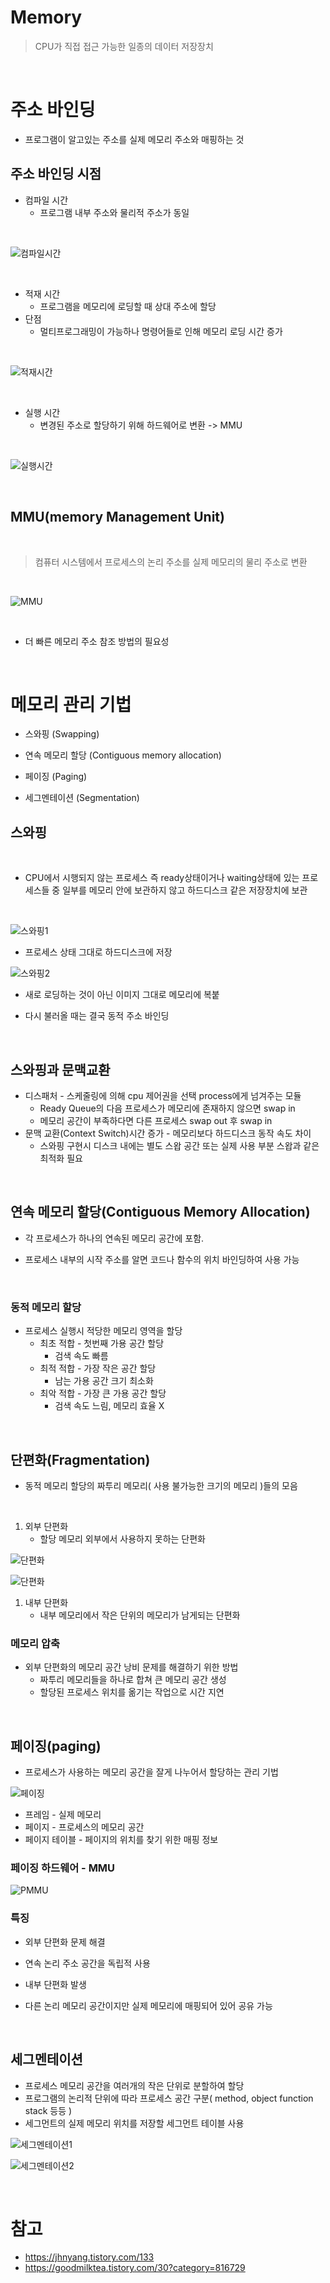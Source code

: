 # Memory

> CPU가 직접 접근 가능한 일종의 데이터 저장장치

  </br>

# 주소 바인딩

- 프로그램이 알고있는 주소를 실제 메모리 주소와 매핑하는 것

## 주소 바인딩 시점

- 컴파일 시간
  - 프로그램 내부 주소와 물리적 주소가 동일

</br>


![컴파일시간](https://img1.daumcdn.net/thumb/R1280x0/?scode=mtistory2&fname=https%3A%2F%2Fblog.kakaocdn.net%2Fdn%2Fb1P4ah%2FbtquOqoqqEn%2F01xyoxVckbfNu5q809Y6rk%2Fimg.png)

</br>

- 적재 시간
  - 프로그램을 메모리에 로딩할 때 상대 주소에 할당
- 단점
  - 멀티프로그래밍이 가능하나 명령어들로 인해 메모리 로딩 시간 증가

</br>

![적재시간](https://img1.daumcdn.net/thumb/R1280x0/?scode=mtistory2&fname=https%3A%2F%2Fblog.kakaocdn.net%2Fdn%2F4Tiz7%2FbtqC9xsWJaH%2FLRg2xR4hkDgNh9G825Zxwk%2Fimg.png)

</br>

- 실행 시간
  - 변경된 주소로 할당하기 위해 하드웨어로 변환 -> MMU

</br>

![실행시간](https://img1.daumcdn.net/thumb/R1280x0/?scode=mtistory2&fname=https%3A%2F%2Fblog.kakaocdn.net%2Fdn%2FbJV8Hx%2FbtqC6k9zobX%2FqwGWyIS277W4ewGNkb4LQK%2Fimg.png)

</br>

## MMU(memory Management Unit)

</br>

> 컴퓨터 시스템에서 프로세스의 논리 주소를 실제 메모리의 물리 주소로 변환

</br>

![MMU](https://img1.daumcdn.net/thumb/R1280x0/?scode=mtistory2&fname=https%3A%2F%2Fblog.kakaocdn.net%2Fdn%2FdGS2qq%2FbtqAJwDhpJK%2FoPVkHdYvn3aSi7PL7luuZ1%2Fimg.png)

</br>

- 더 빠른 메모리 주소 참조 방법의 필요성

</br>

# 메모리 관리 기법

- 스와핑 (Swapping)

- 연속 메모리 할당 (Contiguous memory allocation)

- 페이징 (Paging)

- 세그멘테이션 (Segmentation)

## 스와핑

</br>

- CPU에서 시행되지 않는 프로세스 즉 ready상태이거나 waiting상태에 있는 프로세스들 중 일부를 메모리 안에 보관하지 않고 하드디스크 같은 저장장치에 보관

</br>

![스와핑1](https://img1.daumcdn.net/thumb/R1280x0/?scode=mtistory2&fname=https%3A%2F%2Fblog.kakaocdn.net%2Fdn%2FbjcOad%2FbtqAKiki52t%2FH1pMQi4JAo3QAdVaHqSVW1%2Fimg.png)

- 프로세스 상태 그대로 하드디스크에 저장


![스와핑2](https://img1.daumcdn.net/thumb/R1280x0/?scode=mtistory2&fname=https%3A%2F%2Fblog.kakaocdn.net%2Fdn%2FC1c1Q%2FbtqAI3uSUt7%2FkvXCklS9Wh7rqWOUAtgVP0%2Fimg.jpg)

- 새로 로딩하는 것이 아닌 이미지 그대로 메모리에 복붙
- 다시 불러올 때는 결국 동적 주소 바인딩

  </br>

## 스와핑과 문맥교환

- 디스패처 - 스케줄링에 의해 cpu 제어권을 선택 process에게 넘겨주는 모듈
  - Ready Queue의 다음 프로세스가 메모리에 존재하지 않으면 swap in
  - 메모리 공간이 부족하다면 다른 프로세스 swap out 후 swap in
- 문맥 교환(Context Switch)시간 증가 - 메모리보다 하드디스크 동작 속도 차이
  - 스와핑 구현시 디스크 내에는 별도 스왑 공간 또는 실제 사용 부분 스왑과 같은 최적화 필요

</br>

## 연속 메모리 할당(Contiguous Memory Allocation)

- 각 프로세스가 하나의 연속된 메모리 공간에 포함.

- 프로세스 내부의 시작 주소를 알면 코드나 함수의 위치 바인딩하여 사용 가능

</br>

### 동적 메모리 할당

- 프로세스 실행시 적당한 메모리 영역을 할당
  - 최초 적합 - 첫번째 가용 공간 할당
    - 검색 속도 빠름
  - 최적 적합 - 가장 작은 공간 할당
    - 남는 가용 공간 크기 최소화
  - 최악 적합 - 가장 큰 가용 공간 할당
    - 검색 속도 느림, 메모리 효율 X

</br>

## 단편화(Fragmentation)

- 동적 메모리 할당의 짜투리 메모리( 사용 불가능한 크기의 메모리 )들의 모음

</br>

1. 외부 단편화
   - 할당 메모리 외부에서 사용하지 못하는 단편화

![단편화](https://img1.daumcdn.net/thumb/R1280x0/?scode=mtistory2&fname=https%3A%2F%2Fblog.kakaocdn.net%2Fdn%2FlFUQ5%2FbtqAHIkWOzV%2FiKyAnjpi2pPEcoHPRwd8M0%2Fimg.png)

![단편화](https://img1.daumcdn.net/thumb/R1280x0/?scode=mtistory2&fname=https%3A%2F%2Fblog.kakaocdn.net%2Fdn%2FPpdlL%2FbtqAKvX4SPF%2FY4gKgRSD43IYZfZCT1yKD1%2Fimg.png)

1. 내부 단편화
   - 내부 메모리에서 작은 단위의 메모리가 남게되는 단편화

### 메모리 압축

- 외부 단편화의 메모리 공간 낭비 문제를 해결하기 위한 방법
  - 짜투리 메모리들을 하나로 합쳐 큰 메모리 공간 생성
  - 할당된 프로세스 위치를 옮기는 작업으로 시간 지연

</br>

## 페이징(paging)

- 프로세스가 사용하는 메모리 공간을 잘게 나누어서 할당하는 관리 기법

![페이징](https://img1.daumcdn.net/thumb/R1280x0/?scode=mtistory2&fname=https%3A%2F%2Fblog.kakaocdn.net%2Fdn%2Fs5fhI%2FbtqAKiruCgN%2FsIoPbQKljmrL0NfJ5eEMKk%2Fimg.png)

- 프레임 - 실제 메모리
- 페이지 - 프로세스의 메모리 공간
- 페이지 테이블 - 페이지의 위치를 찾기 위한 매핑 정보

### 페이징 하드웨어 - MMU

![PMMU](https://blog.kakaocdn.net/dn/xsKZ5/btq6RbaLfAj/DXx6A1h7xE2RxQVOiSZrjK/img.png)

### 특징

- 외부 단편화 문제 해결
- 연속 논리 주소 공간을 독립적 사용
- 내부 단편화 발생
- 다른 논리 메모리 공간이지만 실제 메모리에 매핑되어 있어 공유 가능

  </br>

## 세그멘테이션

- 프로세스 메모리 공간을 여러개의 작은 단위로 분할하여 할당
- 프로그램의 논리적 단위에 따라 프로세스 공간 구분( method, object function stack 등등 )
- 세그먼트의 실제 메모리 위치를 저장할 세그먼트 테이블 사용

![세그멘테이션1](https://blog.kakaocdn.net/dn/bd1Bzn/btqAKur3847/8GEFV56KPoiUJx4wO7k1S0/img.png)

![세그멘테이션2](https://img1.daumcdn.net/thumb/R1280x0/?scode=mtistory2&fname=https%3A%2F%2Fblog.kakaocdn.net%2Fdn%2FQyY2T%2FbtqAKuyMWYS%2FcNq2JTslnzZExU2EyrG0e0%2Fimg.png)

</br>

# 참고

- https://jhnyang.tistory.com/133
- https://goodmilktea.tistory.com/30?category=816729
